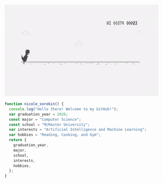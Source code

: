 <img src="chrome_dino.gif" alt="Alt Text" width="1000" height="300">

```js
function nicole_sorokin() {
  console.log("Hello there! Welcome to my GitHub!");
  var graduation_year = 2026;
  const major = "Computer Science";
  const school = "McMaster University";
  var interests = "Artificial Intelligence and Machine Learning";
  var hobbies = "Reading, Cooking, and Gym";
  return {
    graduation_year,
    major,
    school,
    interests,
    hobbies,
  };
}
```
